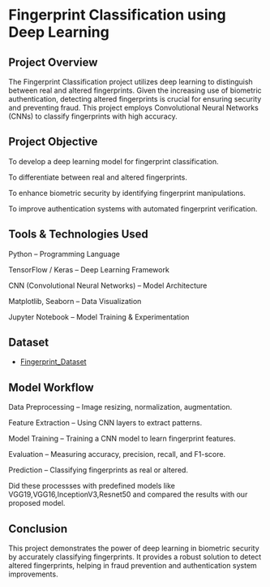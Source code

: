 # Fingerprint Classification using Deep Learning 

## Project Overview
The Fingerprint Classification project utilizes deep learning to distinguish between real and altered fingerprints. Given the increasing use of biometric authentication, detecting altered fingerprints is crucial for ensuring security and preventing fraud. This project employs Convolutional Neural Networks (CNNs) to classify fingerprints with high accuracy.

## Project Objective
To develop a deep learning model for fingerprint classification.

To differentiate between real and altered fingerprints.

To enhance biometric security by identifying fingerprint manipulations.

To improve authentication systems with automated fingerprint verification.

## Tools & Technologies Used
Python – Programming Language

TensorFlow / Keras – Deep Learning Framework

CNN (Convolutional Neural Networks) – Model Architecture

Matplotlib, Seaborn – Data Visualization

Jupyter Notebook – Model Training & Experimentation

## Dataset
- <a href="https://www.kaggle.com/datasets/ruizgara/socofing">Fingerprint_Dataset</a>


## Model Workflow
Data Preprocessing – Image resizing, normalization, augmentation.

Feature Extraction – Using CNN layers to extract patterns.

Model Training – Training a CNN model to learn fingerprint features.

Evaluation – Measuring accuracy, precision, recall, and F1-score.

Prediction – Classifying fingerprints as real or altered.

Did these processses with predefined models like VGG19,VGG16,InceptionV3,Resnet50 and compared the results with our proposed model. 

## Conclusion
This project demonstrates the power of deep learning in biometric security by accurately classifying fingerprints. It provides a robust solution to detect altered fingerprints, helping in fraud prevention and authentication system improvements.
